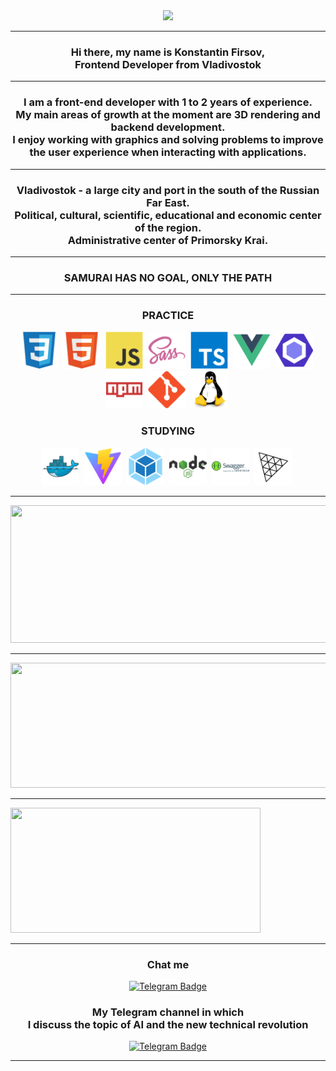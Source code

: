 <div id="header" align="center">
  <img src="https://c4.wallpaperflare.com/wallpaper/469/411/650/ryan-gosling-blade-runner-2049-depressing-movie-scenes-hd-wallpaper-preview.jpg" />
</div>

---

<div id="header" align="center">
  <h3>Hi there, my name is Konstantin Firsov,<br> Frontend Developer from Vladivostok</h3>
</div>

---

<div id="header" align="center">
  <h3>I am a front-end developer with 1 to 2 years of experience.<br> My main areas of growth at the moment are 3D rendering and backend development.<br> I enjoy working with graphics and solving problems to improve<br> the user experience when interacting with applications.</h3>
</div>

---

<div id="main" align="center">
  <h3>Vladivostok - a large city and port in the south of the Russian Far East.<br> Political, cultural, scientific, educational and economic center of the region.<br> Administrative center of Primorsky Krai.</h3>
</div>

---

<div id="main" align="center"> 
  <h3>SAMURAI HAS NO GOAL, ONLY THE PATH</h3>

  ---

  <h3>PRACTICE</h3>
  <img src="https://github.com/devicons/devicon/blob/master/icons/css3/css3-original.svg" title="css" alt="css" width="60" height="60"/>&nbsp;
  <img src="https://github.com/devicons/devicon/blob/master/icons/html5/html5-original.svg" title="html5" alt="html5" width="60" height="60"/>&nbsp;
  <img src="https://github.com/devicons/devicon/blob/master/icons/javascript/javascript-original.svg" title="javascript" alt="javascript" width="60" height="60"/>&nbsp;
  <img src="https://github.com/devicons/devicon/blob/master/icons/sass/sass-original.svg" title="sass" alt="sass" width="60" height="60"/>&nbsp;
  <img src="https://github.com/devicons/devicon/blob/master/icons/typescript/typescript-original.svg" title="ts" alt="ts" width="60" height="60"/>&nbsp;
  <img src="https://github.com/devicons/devicon/blob/master/icons/vuejs/vuejs-original.svg" title="vuejs" alt="vuejs" width="60" height="60"/>&nbsp;
  <img src="https://github.com/devicons/devicon/blob/master/icons/eslint/eslint-original.svg" title="eslint" alt="eslint" width="60" height="60"/>&nbsp;
  <img src="https://github.com/devicons/devicon/blob/master/icons/npm/npm-original-wordmark.svg" title="npm" alt="npm" width="60" height="60"/>&nbsp;
  <img src="https://github.com/devicons/devicon/blob/master/icons/git/git-original.svg" title="git" alt="git" width="60" height="60"/>&nbsp;
  <img src="https://github.com/devicons/devicon/blob/master/icons/linux/linux-original.svg" title="linux" alt="linux" width="60" height="60"/>&nbsp;
  

  <h3>STUDYING</h3>
  <img src="https://github.com/devicons/devicon/blob/master/icons/docker/docker-original.svg" title="docker" alt="docker" width="60" height="60"/>&nbsp;
  <img src="https://github.com/devicons/devicon/blob/master/icons/vitejs/vitejs-original.svg" title="vite" alt="vite" width="60" height="60"/>&nbsp;
  <img src="https://github.com/devicons/devicon/blob/master/icons/webpack/webpack-original.svg" title="webpack" alt="webpack" width="60" height="60"/>&nbsp;
  <img src="https://github.com/devicons/devicon/blob/master/icons/nodejs/nodejs-original-wordmark.svg" title="nodejs" alt="nodejs" width="60" height="60"/>&nbsp;
  <img src="https://github.com/devicons/devicon/blob/master/icons/swagger/swagger-original-wordmark.svg" title="swagger" alt="swagger" width="60" height="60"/>&nbsp;
  <img src="https://github.com/devicons/devicon/blob/master/icons/threejs/threejs-original.svg" title="threejs" alt="threejs" width="60" height="60"/>&nbsp;
</div>

---

<p align="center">
  <img width="800" height="220" src="https://streak-stats.demolab.com?user=yusheero&theme=highcontrast&hide_border=true&border_radius=5&card_width=800">
</p>

---

<p align="center">
  <img width="600" height="200" src="https://github-readme-stats.vercel.app/api?username=yusheero&show_icons=true&theme=vision-friendly-dark">

---
  
  <img width="400" height="200" src="https://github-readme-stats.vercel.app/api/top-langs/?username=yusheero&size_weight=0.15&count_weight=0.5&layout=compact&theme=vision-friendly-dark">
</p>

---

<div id="main" align="center">
  <h3>Chat me</h3>
 
  [![Telegram Badge](https://img.shields.io/badge/Telegram-blue?style=flat&logo=telegram&logoColor=white)](https://t.me/yusheero)

  <h3>My Telegram channel in which<br> I discuss the topic of AI and the new technical revolution</h3>
  
  [![Telegram Badge](https://img.shields.io/badge/Telegram-blue?style=flat&logo=telegram&logoColor=white)](https://t.me/yusheero_dev)
</div>

---

<div id="header" align="center">
  <img src="https://komarev.com/ghpvc/?username=yusheero&style=for-the-badge&color=orange" alt=""/>
</div>
